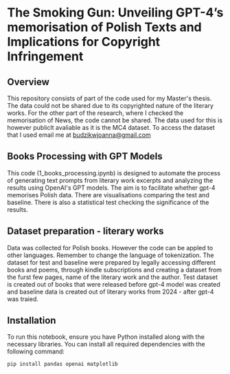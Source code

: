 # The Smoking Gun: Unveiling GPT-4’s memorisation of Polish Texts and Implications for Copyright Infringement

## Overview
This repository consists of part of the code used for my Master's thesis. The data could not be shared due to its copyrighted nature of the literary works. For the other part of the research, where I checked the memorisation of News, the code cannot be shared. The data used for this is however publiclt avaliable as it is the MC4 dataset.
To access the dataset that I used email me at budzikwjoanna@gmail.com

## Books Processing with GPT Models

This code (1_books_processing.ipynb) is designed to automate the process of generating text prompts from literary work excerpts and analyzing the results using OpenAI's GPT models. The aim is to facilitate whether gpt-4 memorises Polish data. There are visualisations comparing the test and baseline. There is also a statistical test checking the significance of the results.

## Dataset preparation - literary works

Data was collected for Polish books. However the code can be appled to other languages. Remember to change the language of tokenization. 
The dataset for test and baseline were prepared by legally accessing different books and poems, through kindle subscriptions and creating a dataset from the furst few pages, name of the literary work and the author.
Test dataset is created out of books that were released before gpt-4 model was created and baseline data is created out of literary works from 2024 - after gpt-4 was traied.

## Installation

To run this notebook, ensure you have Python installed along with the necessary libraries. You can install all required dependencies with the following command:

```bash
pip install pandas openai matplotlib

